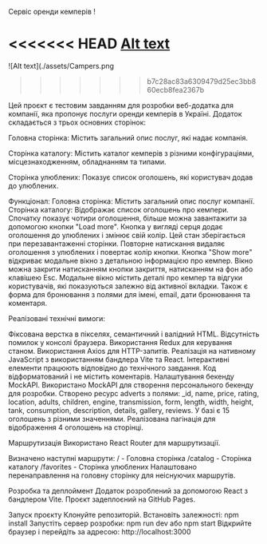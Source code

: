 Сервіс оренди кемперів !

<<<<<<< HEAD
[Alt text](/Campers.png)
=======
![Alt text](./assets/Campers.png
>>>>>>> b7c28ac83a6309479d25ec3bb860ecb8fea2367b

Цей проєкт є тестовим завданням для розробки веб-додатка для компанії, яка
пропонує послуги оренди кемперів в Україні. Додаток складається з трьох основних
сторінок:

Головна сторінка: Містить загальний опис послуг, які надає компанія.

Сторінка каталогу: Містить каталог кемперів з різними конфігураціями,
місцезнаходженням, обладнанням та типами.

Сторінка улюблених: Показує список оголошень, які користувач додав до улюблених.

Функціонал: Головна сторінка: Містить загальний опис послуг компанії. Сторінка
каталогу: Відображає список оголошень про кемпери. Спочатку показує чотири
оголошення, більше можна завантажити за допомогою кнопки "Load more". Кнопка у
вигляді серця додає оголошення до улюблених і змінює свій колір. Цей стан
зберігається при перезавантаженні сторінки. Повторне натискання видаляє
оголошення з улюблених і повертає колір кнопки. Кнопка "Show more" відкриває
модальне вікно з детальною інформацією про кемпер. Вікно можна закрити
натисканням кнопки закриття, натисканням на фон або клавішею Esc. Модальне вікно
містить деталі про кемпер та відгуки користувачів, які показуються залежно від
активної вкладки. Також є форма для бронювання з полями для імені, email, дати
бронювання та коментаря.

Реалізовані технічні вимоги:

Фіксована верстка в пікселях, семантичний і валідний HTML. Відсутність помилок у
консолі браузера. Використання Redux для керування станом. Використання Axios
для HTTP-запитів. Реалізація на нативному JavaScript з використанням бандлера
Vite та React. Інтерактивні елементи працюють відповідно до технічного завдання.
Код відформатований і не містить коментарів. Налаштування бекенду MockAPI.
Використано MockAPI для створення персонального бекенду для розробки. Створено
ресурс adverts з полями: \_id, name, price, rating, location, adults, children,
engine, transmission, form, length, width, height, tank, consumption,
description, details, gallery, reviews. У базі є 15 оголошень з різними
значеннями. Реалізована пагінація для відображення 4 оголошень на сторінці.

Маршрутизація Використано React Router для маршрутизації.

Визначено наступні маршрути: / - Головна сторінка /catalog - Сторінка каталогу
/favorites - Сторінка улюблених Налаштовано перенаправлення на головну сторінку
для неіснуючих маршрутів.

Розробка та деплоймент Додаток розроблений за допомогою React з бандлером Vite.
Проєкт задеплоєний на GitHub Pages.

Запуск проєкту Клонуйте репозиторій. Встановіть залежності: npm install
Запустіть сервер розробки: npm run dev або npm start Відкрийте браузер і
перейдіть за адресою: http://localhost:3000
